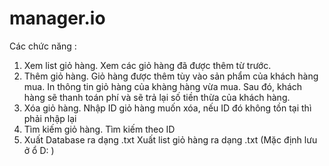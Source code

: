 # manager.io

Các chức năng : ​
1) Xem list giỏ hàng.​
Xem các giỏ hàng đã được thêm từ trước.
​
2) Thêm giỏ hàng.​
Giỏ hàng được thêm tùy vào sản phẩm của khách hàng mua.
In thông tin giỏ hàng của khàng hàng vừa mua.
Sau đó, khách hàng sẽ thanh toán phí và sẽ trả lại số tiền thừa của khách hàng.
​
3) Xóa giỏ hàng.​
Nhập ID giỏ hàng muốn xóa, nếu ID đó không tồn tại thì phải nhập lại
​
4) Tìm kiếm giỏ hàng.​
Tìm kiếm theo ID
​
6) Xuất Database ra dạng .txt​
Xuất list giỏ hàng ra dạng .txt (Mặc định lưu ở ổ D: )
